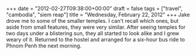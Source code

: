 +++
date = "2012-02-27T09:38:00+00:00"
draft = false
tags = ["travel", "cambodia", "siem reap"]
title = "Wednesday, February 22, 2012"
+++
Jake drove me to some of the smaller temples. I can't recall which ones, but aside from small features, they were very similar. After seeing temples for two days under a blistering sun, they all started to look alike and I grew weary of it. Returned to the hostel and arranged for a six-hour bus ride to Phnom Penh the next morning.
